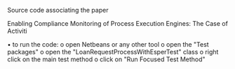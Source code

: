 Source code associating the paper 

Enabling Compliance Monitoring of Process Execution Engines: The Case of Activiti

•	to run the code:
o	open Netbeans or any other tool
o	open the  "Test packages"
o	open the "LoanRequestProcessWithEsperTest" class
o	right click on the main test method
o	click on "Run Focused Test Method"


